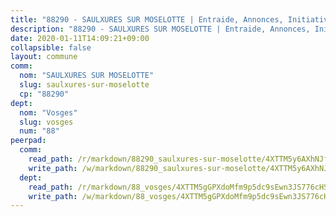 ```yaml
---
title: "88290 - SAULXURES SUR MOSELOTTE | Entraide, Annonces, Initiatives"
description: "88290 - SAULXURES SUR MOSELOTTE | Entraide, Annonces, Initiatives"
date: 2020-01-11T14:09:21+09:00
collapsible: false
layout: commune
comm:
  nom: "SAULXURES SUR MOSELOTTE"
  slug: saulxures-sur-moselotte
  cp: "88290"
dept:
  nom: "Vosges"
  slug: vosges
  num: "88"
peerpad:
  comm:
    read_path: /r/markdown/88290_saulxures-sur-moselotte/4XTTM5y6AXhNJfzQgs44bi8UHtcrp5acEMGLuFhnAHrAmhsNb
    write_path: /w/markdown/88290_saulxures-sur-moselotte/4XTTM5y6AXhNJfzQgs44bi8UHtcrp5acEMGLuFhnAHrAmhsNb-K3TgUsG9EtsfUWnecg1V4aBcJT34DQxn49EJPSN3Vjmw4RZJFwvGq35uXu5tVagbieV25EJskiQ1xELgfUfNiqAfkUoaYZf2otL9hLPWDLBKhq46zzT7nPGTCvaPqMCibUVy1sJj
  dept:
    read_path: /r/markdown/88_vosges/4XTTM5gGPXdoMfm9p5dc9sEwn3JS776cHSw64JYpD4AKnKgyh
    write_path: /w/markdown/88_vosges/4XTTM5gGPXdoMfm9p5dc9sEwn3JS776cHSw64JYpD4AKnKgyh-K3TgUjEFywcTUHQwfrd2vcZqhoXLakdoQGFv4iriv1FKkvQkBsudnBxafkQDfPcxTDRHN5T6bYyganuvcakuKenYoB5mPLKqUBjNMwpn75GQVixUmzXGkneDufRSqDthC8iyXi1Z
---
```


